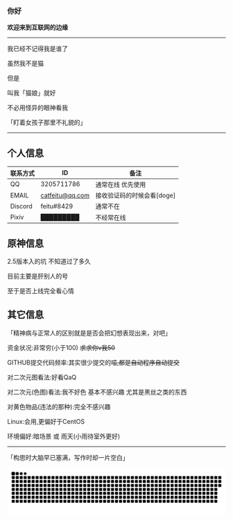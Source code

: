 ### 你好
**欢迎来到互联网的边缘**


---

我已经不记得我是谁了

虽然我不是猫

但是

叫我「猫娘」就好

不必用怪异的眼神看我

「盯着女孩子那里不礼貌的」

---

个人信息
---
联系方式|ID|备注
-|-|-|
QQ|3205711786|通常在线 优先使用
EMAIL|catfeitu@qq.com|接收验证码的时候会看[doge]
Discord|feitu#8429|通常不在
Pixiv|█████████|不经常在线

原神信息
---
2.5版本入的坑 不知道过了多久

目前主要是肝别人的号

至于是否上线完全看心情

其它信息
---
「精神病与正常人的区别就是是否会把幻想表现出来，对吧」

资金状况:非常穷(小于100) <del>求求你v我50<del>
  
GITHUB提交代码频率:其实很少提交的喵<del>,都是自动程序自动提交<del>
  
对二次元图看法:好看QaQ
  
对二次元(色图)看法:我不好色 基本不感兴趣  尤其是黑丝之类的东西
  
对黄色物品(违法的那种):完全不感兴趣

Linux:会用,更偏好于CentOS
  
环境偏好:暗场景 或 雨天(小雨待室外更好)
  
 
---
「构思时大脑早已塞满，写作时却一片空白」
  
<div align="center"><img src="https://raw.githubusercontent.com/Achuan-2/Achuan-2/main/assets/github-contribution-grid-snake.svg" ></div>
